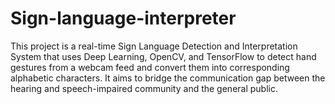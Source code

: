 # Sign-language-interpreter
This project is a real-time Sign Language Detection and Interpretation System that uses Deep Learning, OpenCV, and TensorFlow to detect hand gestures from a webcam feed and convert them into corresponding alphabetic characters. It aims to bridge the communication gap between the hearing and speech-impaired community and the general public.


